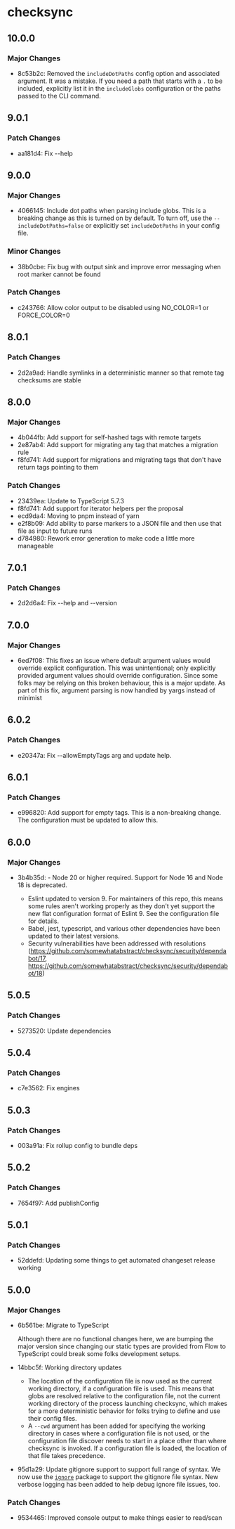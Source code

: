 # checksync

## 10.0.0

### Major Changes

- 8c53b2c: Removed the `includeDotPaths` config option and associated argument. It was a mistake. If you need a path that starts with a `.` to be included, explicitly list it in the `includeGlobs` configuration or the paths passed to the CLI command.

## 9.0.1

### Patch Changes

- aa181d4: Fix --help

## 9.0.0

### Major Changes

- 4066145: Include dot paths when parsing include globs. This is a breaking change as this is turned on by default. To turn off, use the `--includeDotPaths=false` or explicitly set `includeDotPaths` in your config file.

### Minor Changes

- 38b0cbe: Fix bug with output sink and improve error messaging when root marker cannot be found

### Patch Changes

- c243766: Allow color output to be disabled using NO_COLOR=1 or FORCE_COLOR=0

## 8.0.1

### Patch Changes

- 2d2a9ad: Handle symlinks in a deterministic manner so that remote tag checksums are stable

## 8.0.0

### Major Changes

- 4b044fb: Add support for self-hashed tags with remote targets
- 2e87ab4: Add support for migrating any tag that matches a migration rule
- f8fd741: Add support for migrations and migrating tags that don't have return tags pointing to them

### Patch Changes

- 23439ea: Update to TypeScript 5.7.3
- f8fd741: Add support for iterator helpers per the proposal
- ecd9da4: Moving to pnpm instead of yarn
- e2f8b09: Add ability to parse markers to a JSON file and then use that file as input to future runs
- d784980: Rework error generation to make code a little more manageable

## 7.0.1

### Patch Changes

- 2d2d6a4: Fix --help and --version

## 7.0.0

### Major Changes

- 6ed7f08: This fixes an issue where default argument values would override explicit configuration. This was unintentional; only explicitly provided argument values should override configuration. Since some folks may be relying on this broken behaviour, this is a major update. As part of this fix, argument parsing is now handled by yargs instead of minimist

## 6.0.2

### Patch Changes

- e20347a: Fix --allowEmptyTags arg and update help.

## 6.0.1

### Patch Changes

- e996820: Add support for empty tags. This is a non-breaking change. The configuration must be updated to allow this.

## 6.0.0

### Major Changes

- 3b4b35d: - Node 20 or higher required. Support for Node 16 and Node 18 is deprecated.

    - Eslint updated to version 9. For maintainers of this repo, this means some rules aren't working properly as they don't yet support the new flat configuration format of Eslint 9. See the configuration file for details.
    - Babel, jest, typescript, and various other dependencies have been updated to their latest versions.
    - Security vulnerabilities have been addressed with resolutions (https://github.com/somewhatabstract/checksync/security/dependabot/17, https://github.com/somewhatabstract/checksync/security/dependabot/18)

## 5.0.5

### Patch Changes

- 5273520: Update dependencies

## 5.0.4

### Patch Changes

- c7e3562: Fix engines

## 5.0.3

### Patch Changes

- 003a91a: Fix rollup config to bundle deps

## 5.0.2

### Patch Changes

- 7654f97: Add publishConfig

## 5.0.1

### Patch Changes

- 52ddefd: Updating some things to get automated changeset release working

## 5.0.0

### Major Changes

- 6b561be: Migrate to TypeScript

    Although there are no functional changes here, we are bumping the major version since changing our static types are provided from Flow to TypeScript could break some folks development setups.

- 14bbc5f: Working directory updates
    - The location of the configuration file is now used as the current working directory, if a configuration file is used. This means that globs are resolved relative to the configuration file, not the current working directory of the process launching checksync, which makes for a more deterministic behavior for
      folks trying to define and use their config files.
    - A `--cwd` argument has been added for specifying the working directory in cases where a configuration file is not used, or the configuration file discover needs to start in a place other than where checksync is invoked. If a configuration file is loaded, the location of that file takes precedence.
- 95d1a29: Update gitignore support to support full range of syntax. We now use the [`ignore`](https://www.npmjs.com/package/ignore) package to support the gitignore file syntax. New verbose logging has been added to help debug ignore file issues, too.

### Patch Changes

- 9534465: Improved console output to make things easier to read/scan
